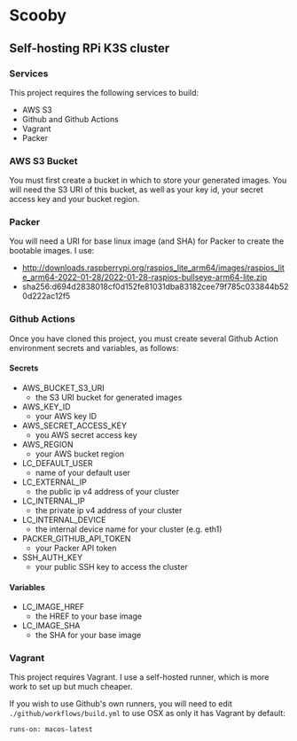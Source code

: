 # Scooby

## Self-hosting RPi K3S cluster

### Services

This project requires the following services to build:

- AWS S3
- Github and Github Actions
- Vagrant
- Packer

### AWS S3 Bucket

You must first create a bucket in which to store your generated images. You will need the S3 URI of this bucket, as well as your key id, your secret access key and your bucket region.

### Packer

You will need a URI for base linux image (and SHA) for Packer to create the bootable images. I use:

- http://downloads.raspberrypi.org/raspios_lite_arm64/images/raspios_lite_arm64-2022-01-28/2022-01-28-raspios-bullseye-arm64-lite.zip
- sha256:d694d2838018cf0d152fe81031dba83182cee79f785c033844b520d222ac12f5

### Github Actions

Once you have cloned this project, you must create several Github Action environment secrets and variables, as follows:

#### Secrets

- AWS_BUCKET_S3_URI
  - the S3 URI bucket for generated images
- AWS_KEY_ID
  - your AWS key ID
- AWS_SECRET_ACCESS_KEY
  - you AWS secret access key
- AWS_REGION
  - your AWS bucket region
- LC_DEFAULT_USER
  - name of your default user
- LC_EXTERNAL_IP
  - the public ip v4 address of your cluster
- LC_INTERNAL_IP
  - the private ip v4 address of your cluster
- LC_INTERNAL_DEVICE
  - the internal device name for your cluster (e.g. eth1)
- PACKER_GITHUB_API_TOKEN
  - your Packer API token
- SSH_AUTH_KEY
  - your public SSH key to access the cluster

#### Variables

- LC_IMAGE_HREF
  - the HREF to your base image
- LC_IMAGE_SHA
  - the SHA for your base image

### Vagrant

This project requires Vagrant. I use a self-hosted runner, which is more work to set up but much cheaper.

If you wish to use Github's own runners, you will need to edit `./github/workflows/build.yml` to use OSX as only it has Vagrant by default:

`runs-on: macos-latest`
